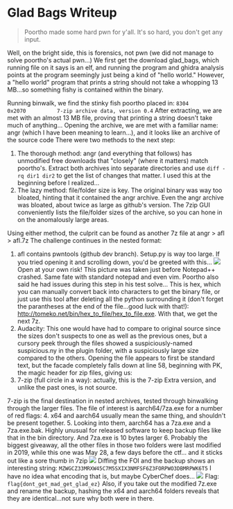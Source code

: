 ﻿# Glad Bags Writeup

>Poortho made some hard pwn for y'all. It's so hard, you don't get any input.

Well, on the bright side, this is forensics, not pwn (we did not manage to solve poortho's actual pwn...)
We first get the download glad_bags, which running file on it says is an elf,  and running the program and ghidra analysis points at the program seemingly just being a kind of "hello world."
However, a "hello world" program that prints a string should not take a whopping 13 MB...so something fishy is contained within the binary.

Running binwalk, we find the stinky fish poortho placed in:
```8304          0x2070          7-zip archive data, version 0.4```
After extracting, we are met with an almost 13 MB file, proving that printing a string doesn't take much of anything...
Opening the archive, we are met with a familiar name: angr (which I have been meaning to learn...), and it looks like an archive of the source code
There were two methods to the next step:
1. The thorough method: angr (and everything that follows) has unmodified free downloads that "closely" (where it matters) match poortho's. Extract both archives into separate directories and use `diff -rq dir1 dir2` to get the list of changes that matter. I used this at the beginning before I realized...
2. The lazy method: file/folder size is key. The original binary was way too bloated, hinting that it contained the angr archive. Even the angr archive was bloated, about twice as large as github's version. The 7zip GUI conveniently lists the file/folder sizes of the archive, so you can hone in on the anomalously large areas.

Using either method, the culprit can be found as another 7z file at angr > afl > afl.7z
The challenge continues in the nested format:

1. afl contains pwntools (github dev branch). Setup.py is way too large. If you tried opening it and scrolling down, you'd be greeted with this...
![](https://cdn.discordapp.com/attachments/717493157440258048/717839149868122142/unknown.png)
Open at your own risk! This picture was taken just before Notepad++ crashed. Same fate with standard notepad and even vim. Poortho also said he had issues during this step in his test solve... This is hex, which you can manually convert back into characters to get the binary file, or just use this tool after deleting all the python surrounding it (don't forget the parantheses at the end of the file...good luck with that!): <http://tomeko.net/bin/hex_to_file/hex_to_file.exe>. With that, we get the next 7z.
2. Audacity: This one would have had to compare to original source since the sizes don't suspects to one as well as the previous ones, but a cursory peek through the files showed a suspiciously-named suspicious.ny in the plugin folder, with a suspiciously large size compared to the others. Opening the file appears to first be standard text, but the facade completely falls down at line 58, beginning with PK, the magic header for zip files, giving us:
3. 7-zip (full circle in a way): actually, this is the 7-zip Extra version, and unlike the past ones, is not source.

7-zip is the final destination in nested archives, tested through binwalking through the larger files. The file of interest is aarch64/7za.exe for a number of red flags:
4. x64 and aarch64 usually mean the same thing, and shouldn't be present together.
5. Looking into them, aarch64 has a 7za.exe and a 7za.exe.bak. Highly unusual for released software to keep backup files like that in the bin directory. And 7za.exe is 10 bytes larger
6. Probably the biggest giveaway, all the other files in those two folders were last modified in 2019, while this one was May 28, a few days before the ctf... and it sticks out like a sore thumb in 7zip
![](https://cdn.discordapp.com/attachments/717493157440258048/718657504845889576/unknown.png)
Diffing the FOI and the backup shows an interesting string: `MZWGCZ33MRXW45C7M5SXIX3NMFSF6Z3FORPWO3DBMRPWK6T5`
I have no idea what encoding that is, but maybe CyberChef does...
![](https://cdn.discordapp.com/attachments/717493157440258048/718665238634823720/unknown.png)
Flag: `flag{dont_get_mad_get_glad_ez}`
Also, if you take out the modified 7z.exe and rename the backup, hashing the x64 and aarch64 folders reveals that they are identical...not sure why both were in there.
